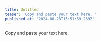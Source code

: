```yaml
---
title: Untitled
teaser: 'Copy and paste your text here. '
published_at: '2024-08-28T15:51:39.269Z'
---
```

Copy and paste your text here.
